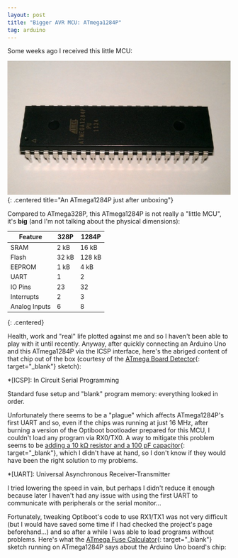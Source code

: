 ```yaml
---
layout: post
title: "Bigger AVR MCU: ATmega1284P"
tag: arduino
---
```

Some weeks ago I received this little MCU:

![A virgin ATmega1284P](/images/posts/bigger-avr-mcu-atmega1284p.jpg){:
.centered title="An ATmega1284P just after unboxing"}

Compared to ATmega328P, this ATmega1284P is not really a "little MCU", it's
**big** (and I'm not talking about the physical dimensions):

| Feature       | 328P  | 1284P  |
|---------------|-------|--------|
| SRAM          | 2 kB  | 16 kB  |
| Flash         | 32 kB | 128 kB |
| EEPROM        | 1 kB  | 4 kB   |
| UART          | 1     | 2      |
| IO Pins       | 23    | 32     |
| Interrupts    | 2     | 3      |
| Analog Inputs | 6     | 8      |
{: .centered}

Health, work and "real" life plotted against me and so I haven't been able to
play with it until recently. Anyway, after quickly connecting an Arduino Uno
and this ATmega1284P via the ICSP interface, here's the abriged content of
that chip out of the box (courtesy of the [ATmega Board Detector][sketches]{:
target="_blank"} sketch):

[sketches]: https://github.com/nickgammon/arduino_sketches

*[ICSP]: In Circuit Serial Programming

<script src="https://gist.github.com/3965122.js?file=Content of an ATmega1284P"></script>

Standard fuse setup and "blank" program memory: everything looked in order.

Unfortunately there seems to be a "plague" which affects ATmega1284P's first
UART and so, even if the chips was running at just 16 MHz, after burning a
version of the Optiboot bootloader prepared for this MCU, I couldn't load any
program via RX0/TX0. A way to mitigate this problem seems to be [adding a 10
kΩ resistor and a 100 pF
capacitor](http://www.avrfreaks.net/index.php?name=PNphpBB2&file=viewtopic&t=107115){:
target="_blank"}, which I didn't have at hand, so I don't know if they would
have been the right solution to my problems.

*[UART]: Universal Asynchronous Receiver-Transmitter

I tried lowering the speed in vain, but perhaps I didn't reduce it enough
because later I haven't had any issue with using the first UART to communicate
with peripherals or the serial monitor...

Fortunately, tweaking Optiboot's code to use RX1/TX1 was not very difficult
(but I would have saved some time if I had checked the project's page
beforehand...) and so after a while I was able to load programs without
problems. Here's what the [ATmega Fuse Calculator][sketches]{:
target="_blank"} sketch running on ATmega1284P says about the Arduino Uno
board's chip:

<script src="https://gist.github.com/3965122.js?file=Fuses of an Arduino UNO"></script>